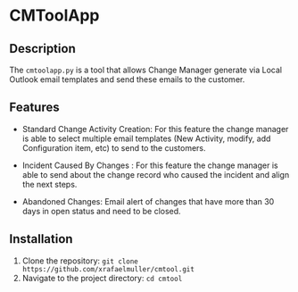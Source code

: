 # CMToolApp

## Description
The `cmtoolapp.py` is a tool that allows Change Manager generate via Local Outlook email templates and send these emails to the customer.

## Features
- Standard Change Activity Creation: For this feature the change manager is able to select multiple email templates (New Activity, modify, add Configuration item, etc) to send to the customers.

- Incident Caused By Changes : For this feature the change manager is able to send about the change record who caused the incident and align the next steps.

- Abandoned Changes: Email alert of changes that have more than 30 days in open status and need to be closed.

## Installation
1. Clone the repository: `git clone https://github.com/xrafaelmuller/cmtool.git`
2. Navigate to the project directory: `cd cmtool`
